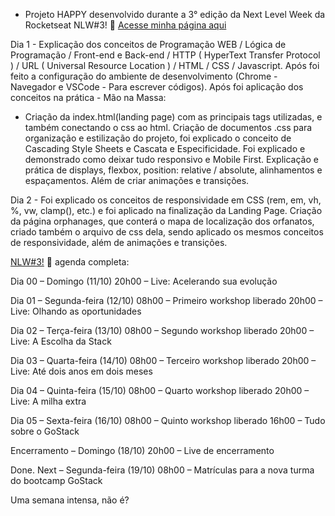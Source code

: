
* Projeto HAPPY desenvolvido durante a 3° edição da Next Level Week da Rocketseat NLW#3! :rocket:
<a href="https://danianith.github.io/nlw3/index.html">Acesse minha página aqui</a>

Dia 1 - Explicação dos conceitos de Programação WEB / Lógica de Programação / Front-end e Back-end / HTTP ( HyperText Transfer Protocol ) / URL ( Universal Resource Location ) / HTML / CSS / Javascript. 
Após foi  feito a configuração do ambiente de desenvolvimento (Chrome - Navegador e VSCode - Para escrever códigos).
Após foi aplicação dos conceitos na prática - Mão na Massa:

- Criação da index.html(landing page) com as principais tags utilizadas, e também conectando o css ao html. Criação de documentos .css para organização e estilização do projeto, foi explicado o conceito de Cascading Style Sheets e Cascata e Especificidade. Foi explicado e demonstrado como deixar tudo responsivo e Mobile First. Explicação e prática de displays, flexbox, position: relative / absolute, alinhamentos e espaçamentos. Além de criar animações e transições.


Dia 2 - Foi explicado os conceitos de responsividade em CSS (rem, em, vh, %, vw, clamp(), etc.) e foi aplicado na finalização da Landing Page.
Criação da página orphanages, que conterá o mapa de localização dos orfanatos, criado também o arquivo de css dela, sendo aplicado os mesmos conceitos de responsividade, além de animações e transições.


<a href="https://nextlevelweek.com">NLW#3!</a> :rocket: agenda completa:

Dia 00 – Domingo (11/10)
20h00 – Live: Acelerando sua evolução

Dia 01 – Segunda-feira (12/10)
08h00 – Primeiro workshop liberado
20h00 – Live: Olhando as oportunidades

Dia 02 – Terça-feira (13/10)
08h00 – Segundo workshop liberado
20h00 – Live: A Escolha da Stack

Dia 03 – Quarta-feira (14/10)
08h00 – Terceiro workshop liberado
20h00 – Live: Até dois anos em dois meses

Dia 04 – Quinta-feira (15/10)
08h00 – Quarto workshop liberado
20h00 – Live: A milha extra

Dia 05 – Sexta-feira (16/10)
08h00 – Quinto workshop liberado
16h00 – Tudo sobre o GoStack

Encerramento – Domingo (18/10)
20h00 – Live de encerramento

Done. Next – Segunda-feira (19/10)
08h00 – Matrículas para a nova turma do bootcamp GoStack

Uma semana intensa, não é?
